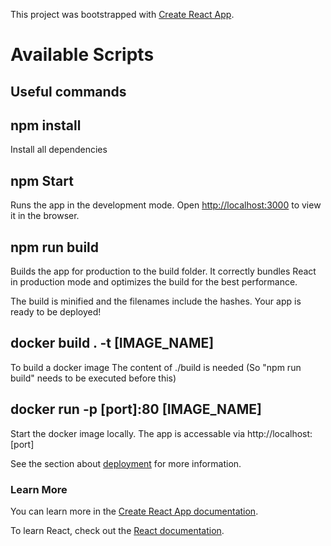 This project was bootstrapped with [Create React App](https://github.com/facebook/create-react-app).

# Available Scripts

##  Useful commands

## npm install
Install all dependencies 

## npm Start
Runs the app in the development mode.
Open [http://localhost:3000](http://localhost:3000) to view it in the browser.

## npm run build
Builds the app for production to the build folder.
It correctly bundles React in production mode and optimizes the build for the best performance.

The build is minified and the filenames include the hashes.
Your app is ready to be deployed!

## docker build . -t [IMAGE_NAME]
To build a docker image 
The content of ./build is needed (So "npm run build" needs to be executed before this) 

## docker run -p [port]:80 [IMAGE_NAME]
Start the docker image locally.
The app is accessable via http://localhost:[port]


See the section about [deployment](https://facebook.github.io/create-react-app/docs/deployment) for more information.

### Learn More

You can learn more in the [Create React App documentation](https://facebook.github.io/create-react-app/docs/getting-started).

To learn React, check out the [React documentation](https://reactjs.org/).
